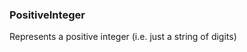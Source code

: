 ### <a id="McUtils.Parsers.RegexPatterns.PositiveInteger">PositiveInteger</a>
Represents a positive integer (i.e. just a string of digits)

